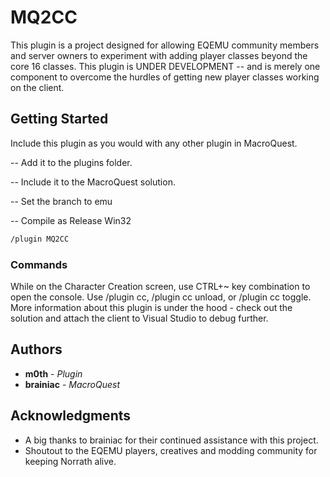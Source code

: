 # MQ2CC

This plugin is a project designed for allowing EQEMU community members and server owners to experiment with adding player classes beyond the core 16 classes.
This plugin is UNDER DEVELOPMENT -- and is merely one component to overcome the hurdles of getting new player classes working on the client.

## Getting Started

Include this plugin as you would with any other plugin in MacroQuest.

-- Add it to the plugins folder.

-- Include it to the MacroQuest solution.

-- Set the branch to emu

-- Compile as Release Win32


```txt
/plugin MQ2CC
```

### Commands

While on the Character Creation screen, use CTRL+~ key combination to open the console.
Use /plugin cc, /plugin cc unload, or /plugin cc toggle.
More information about this plugin is under the hood - check out the solution and attach the client to Visual Studio to debug further.

## Authors

* **m0th** - *Plugin*
* **brainiac** - *MacroQuest*

## Acknowledgments

* A big thanks to brainiac for their continued assistance with this project.
* Shoutout to the EQEMU players, creatives and modding community for keeping Norrath alive.
